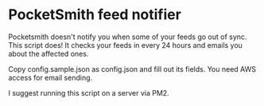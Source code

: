 # PocketSmith feed notifier

Pocketsmith doesn't notify you when some of your feeds go out of sync. This script does! It checks your feeds in every 24 hours and emails you about the affected ones.

Copy config.sample.json as config.json and fill out its fields. You need AWS access for email sending.

I suggest running this script on a server via PM2.

